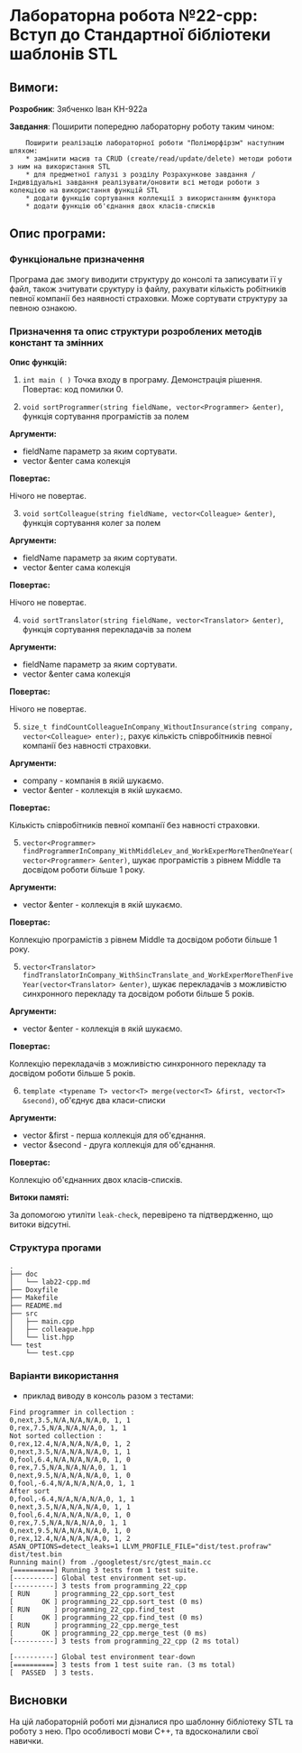 # Лабораторна робота №22-cpp: Вступ до Стандартної бібліотеки шаблонів STL 

## Вимоги:

**Розробник**: Зябченко Іван КН-922а

**Завдання**:  Поширити попередню лабораторну роботу таким чином:
```
    Поширити реалізацію лабораторної роботи "Поліморфірзм" наступним шляхом:
    * замінити масив та CRUD (create/read/update/delete) методи роботи з ним на використання STL
    * для предметної галузі з розділу Розрахункове завдання / Iндивідуальні завдання реалізувати/оновити всі методи роботи з колекцією на використання функцій STL
    * додати функцію сортування коллекції з використанням функтора
    * додати функцію об'єднання двох класів-списків
```
## Опис програми:

### Функціональне призначення

Програма дає змогу виводити структуру до консолі та записувати її у файл, також зчитувати сруктуру із файлу, рахувати кількість робітників певної компанії без наявності страховки. Може сортувати структуру за певною ознакою.

### Призначення та опис структури розроблених методів констант та змінних

**Опис функцій:**
1. `int main ( )` Точка входу в програму. Демонстрація рішення. Повертає: код помилки 0.


2. `void sortProgrammer(string fieldName, vector<Programmer> &enter)`, функція сортування програмістів за полем

**Аргументи:**

* fieldName параметр за яким сортувати.
* vector<Programmer> &enter сама колекція

**Повертає:**

Нічого не повертає.

3. `void sortColleague(string fieldName, vector<Colleague> &enter)`, функція сортування колег за полем

**Аргументи:**

* fieldName параметр за яким сортувати.
* vector<Colleague> &enter сама колекція

**Повертає:**

Нічого не повертає.

4. `void sortTranslator(string fieldName, vector<Translator> &enter)`, функція сортування перекладачів за полем

**Аргументи:**

* fieldName параметр за яким сортувати.
* vector<Translator> &enter сама колекція

**Повертає:**

Нічого не повертає.

5. `size_t findCountColleagueInCompany_WithoutInsurance(string company, vector<Colleague> enter);`, рахує кількість співробітників певної компанії без навності страховки.

**Аргументи:**

* company - компанія в якій шукаємо.
* vector<Programmer> &enter - коллекція в якій шукаємо.

**Повертає:**

Кількість співробітників певної компанії без навності страховки.

5. `vector<Programmer> findProgrammerInCompany_WithMiddleLev_and_WorkExperMoreThenOneYear(vector<Programmer> &enter)`, шукає програмістів з рівнем Middle та досвідом роботи більше 1 року.

**Аргументи:**

* vector<Programmer> &enter - коллекція в якій шукаємо.

**Повертає:**

Коллекцію програмістів з рівнем Middle та досвідом роботи більше 1 року.

5. `vector<Translator> findTranslatorInCompany_WithSincTranslate_and_WorkExperMoreThenFiveYear(vector<Translator> &enter)`, шукає перекладачів з можливістю синхронного перекладу та досвідом роботи більше 5 років.

**Аргументи:**

* vector<Programmer> &enter - коллекція в якій шукаємо.

**Повертає:**

Коллекцію перекладачів з можливістю синхронного перекладу та досвідом роботи більше 5 років.

6. `template <typename T> vector<T> merge(vector<T> &first, vector<T> &second)`, об'єднує два класи-списки

**Аргументи:**

* vector<T> &first - перша коллекція для об'єднання.
* vector<T> &second - друга коллекція для об'єднання.

**Повертає:**

Коллекцію об'єднанних двох класів-списків.

**Витоки памяті:**

За допомогою утиліти `leak-check`, перевірено та підтвердженно, що витоки відсутні.

### Структура прогами
```
.
├── doc
│   └── lab22-cpp.md
├── Doxyfile
├── Makefile
├── README.md
├── src
│   ├── main.cpp
│   ├── colleague.hpp
│   └── list.hpp
└── test
    └── test.cpp
```

### Варіанти використання

- приклад виводу в консоль разом з тестами:

```
Find programmer in collection : 
0,next,3.5,N/A,N/A,N/A,0, 1, 1
0,rex,7.5,N/A,N/A,N/A,0, 1, 1
Not sorted collection : 
0,rex,12.4,N/A,N/A,N/A,0, 1, 2
0,next,3.5,N/A,N/A,N/A,0, 1, 1
0,fool,6.4,N/A,N/A,N/A,0, 1, 0
0,rex,7.5,N/A,N/A,N/A,0, 1, 1
0,next,9.5,N/A,N/A,N/A,0, 1, 0
0,fool,-6.4,N/A,N/A,N/A,0, 1, 1
After sort
0,fool,-6.4,N/A,N/A,N/A,0, 1, 1
0,next,3.5,N/A,N/A,N/A,0, 1, 1
0,fool,6.4,N/A,N/A,N/A,0, 1, 0
0,rex,7.5,N/A,N/A,N/A,0, 1, 1
0,next,9.5,N/A,N/A,N/A,0, 1, 0
0,rex,12.4,N/A,N/A,N/A,0, 1, 2
ASAN_OPTIONS=detect_leaks=1 LLVM_PROFILE_FILE="dist/test.profraw" dist/test.bin
Running main() from ./googletest/src/gtest_main.cc
[==========] Running 3 tests from 1 test suite.
[----------] Global test environment set-up.
[----------] 3 tests from programming_22_cpp
[ RUN      ] programming_22_cpp.sort_test
[       OK ] programming_22_cpp.sort_test (0 ms)
[ RUN      ] programming_22_cpp.find_test
[       OK ] programming_22_cpp.find_test (0 ms)
[ RUN      ] programming_22_cpp.merge_test
[       OK ] programming_22_cpp.merge_test (0 ms)
[----------] 3 tests from programming_22_cpp (2 ms total)

[----------] Global test environment tear-down
[==========] 3 tests from 1 test suite ran. (3 ms total)
[  PASSED  ] 3 tests.
```
## Висновки

На цій лабораторній роботі ми дізналися про шаблонну бібліотеку STL та роботу з нею. Про особливості мови С++, та вдосконалили свої навички.

